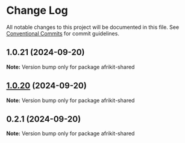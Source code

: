 # Change Log

All notable changes to this project will be documented in this file.
See [Conventional Commits](https://conventionalcommits.org) for commit guidelines.

## 1.0.21 (2024-09-20)

**Note:** Version bump only for package afrikit-shared

## [1.0.20](https://github.com/AfrinvestOptimus/afrikit/compare/afrikit-shared@0.2.1...afrikit-shared@1.0.20) (2024-09-20)

**Note:** Version bump only for package afrikit-shared

## 0.2.1 (2024-09-20)

**Note:** Version bump only for package afrikit-shared
